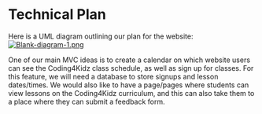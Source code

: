 # Technical Plan

Here is a UML diagram outlining our plan for the website:
[![Blank-diagram-1.png](https://i.postimg.cc/9FJVZs7W/Blank-diagram-1.png)](https://postimg.cc/QH9Rr4mP)


One of our main MVC ideas is to create a calendar on which website users can see the Coding4Kidz class schedule, as well as sign up for classes. For this feature, we will need a database to store signups and lesson dates/times.
We would also like to have a page/pages where students can view lessons on the Coding4Kidz curriculum, and this can also take them to a place where they can submit a feedback form.
